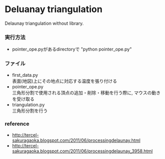 # Deluanay triangulation
Delaunay triangulation without library. 
### 実行方法
- pointer_ope.pyがあるdirectoryで "python pointer_ope.py"
### ファイル
- first_data.py  
表面(地図)上にその地点に対応する温度を張り付ける
- pointer_ope.py  
三角形分割で使用される頂点の追加・削除・移動を行う際に, マウスの動きを受け取る
- triangulation.py  
三角形分割を行う
### reference
- http://tercel-sakuragaoka.blogspot.com/2011/06/processingdelaunay.html
- http://tercel-sakuragaoka.blogspot.com/2011/06/processingdelaunay_3958.html
